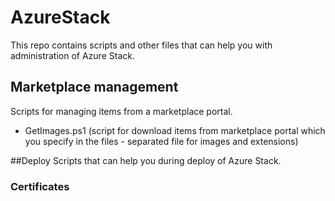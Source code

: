 # AzureStack
This repo contains scripts and other files that can help you with administration of Azure Stack.

## Marketplace management
Scripts for managing items from a marketplace portal.
- GetImages.ps1 (script for download items from marketplace portal which you specify in the files - separated file for images and extensions)

##Deploy
Scripts that can help you during deploy of Azure Stack.

### Certificates
